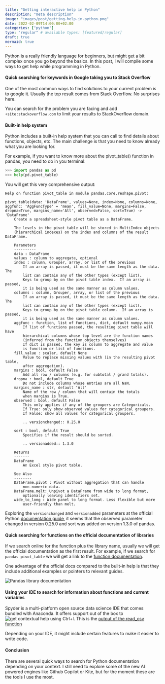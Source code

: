 ```yaml
---
title: "Getting interactive help in Python"
description: "meta description"
image: "images/post/getting-help-in-python.png"
date: 2022-02-09T14:00:00+02:00
categories: ["python"]
type: "regular" # available types: [featured/regular]
draft: true
mermaid: true
---
```


Python is a really friendly language for beginners, but might get a bit complex once you go beyond the basics. In this post, I will compile some ways to get help while programming in Python.

#### Quick searching for keywords in Google taking you to Stack Overflow

One of the most common ways to find solutions to your current problem is to google it. Usually the top result comes from Stack Overflow. No surprises here.

You can search for the problem you are facing and add `+site:stackoverflow.com` to limit your results to StackOverflow domain.

#### Built-in help system

Python includes a built-in help system that you can call to find details about functions, objects, etc. The main challenge is that you need to know already what you are looking for.

For example, if you want to know more about the pivot_table() function in pandas, you need to do in you terminal:

```python
>>> import pandas as pd
>>> help(pd.pivot_table)
```

You will get this very comprehensive output:

```console
Help on function pivot_table in module pandas.core.reshape.pivot:

pivot_table(data: 'DataFrame', values=None, index=None, columns=None, aggfunc: 'AggFuncType' = 'mean', fill_value=None, margins=False, dropna=True, margins_name='All', observed=False, sort=True) -> 'DataFrame'
    Create a spreadsheet-style pivot table as a DataFrame.

    The levels in the pivot table will be stored in MultiIndex objects
    (hierarchical indexes) on the index and columns of the result DataFrame.

    Parameters
    ----------
    data : DataFrame
    values : column to aggregate, optional
    index : column, Grouper, array, or list of the previous
        If an array is passed, it must be the same length as the data. The
        list can contain any of the other types (except list).
        Keys to group by on the pivot table index.  If an array is passed,
        it is being used as the same manner as column values.
    columns : column, Grouper, array, or list of the previous
        If an array is passed, it must be the same length as the data. The
        list can contain any of the other types (except list).
        Keys to group by on the pivot table column.  If an array is passed,
        it is being used as the same manner as column values.
    aggfunc : function, list of functions, dict, default numpy.mean
        If list of functions passed, the resulting pivot table will have
        hierarchical columns whose top level are the function names
        (inferred from the function objects themselves)
        If dict is passed, the key is column to aggregate and value
        is function or list of functions.
    fill_value : scalar, default None
        Value to replace missing values with (in the resulting pivot table,
        after aggregation).
    margins : bool, default False
        Add all row / columns (e.g. for subtotal / grand totals).
    dropna : bool, default True
        Do not include columns whose entries are all NaN.
    margins_name : str, default 'All'
        Name of the row / column that will contain the totals
        when margins is True.
    observed : bool, default False
        This only applies if any of the groupers are Categoricals.
        If True: only show observed values for categorical groupers.
        If False: show all values for categorical groupers.

        .. versionchanged:: 0.25.0

    sort : bool, default True
        Specifies if the result should be sorted.

        .. versionadded:: 1.3.0

    Returns
    -------
    DataFrame
        An Excel style pivot table.

    See Also
    --------
    DataFrame.pivot : Pivot without aggregation that can handle
        non-numeric data.
    DataFrame.melt: Unpivot a DataFrame from wide to long format,
        optionally leaving identifiers set.
    wide_to_long : Wide panel to long format. Less flexible but more
        user-friendly than melt.
```

Exploring the `versionchanged` and `versionadded` parameters at the official Python [documentation guide](https://devguide.python.org/documenting/), it seems that the observed parameter changed in version 0.25.0 and sort was added on version 1.3.0 of pandas.

#### Quick searching for functions on the official documentation of libraries

If we search online for the function plus the library name, usually we will get the official documentation as the first result. For example, if we search for `pandas pivot_table` we will get a link to the [function documentation](https://pandas.pydata.org/docs/reference/api/pandas.pivot_table.html).

One advantage of the official docs compared to the built-in help is that they include additional examples or pointers to relevant guides.

![Pandas library documentation](pivot-table-documentation-pandas-website.png)

#### Using your IDE to search for information about functions and current variables

[//]: # "TODO: Sección: Describir como se busca info en Spyder y vscode"

Spyder is a multi-platform open source data science IDE that comes bundled with Anaconda. It offers support out of the box to ![get contextual help using Ctrl+I](images/post/getting-interactive-help-in-python/get-contextual-help-shortcut.png). This is the [output of the read_csv function](images/post/getting-interactive-help-in-python/output-of-read-csv-funtion.png)

Depending on your IDE, it might include certain features to make it easier to write code.

#### Conclusion

There are several quick ways to search for Python documentation depending on your context. I still need to explore some of the new AI powered engines like Github Copilot or Kite, but for the moment these are the tools I use the most.
